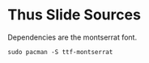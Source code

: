 Thus Slide Sources
==================

Dependencies are the montserrat font.

```
sudo pacman -S ttf-montserrat
```